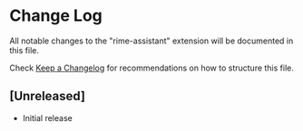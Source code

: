 # Change Log

All notable changes to the "rime-assistant" extension will be documented in this file.

Check [Keep a Changelog](http://keepachangelog.com/) for recommendations on how to structure this file.

## [Unreleased]

- Initial release